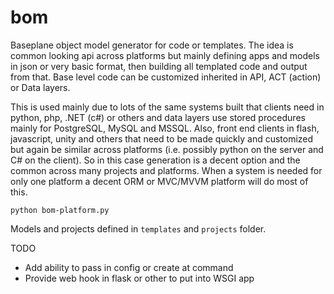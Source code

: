 bom
===

Baseplane object model generator for code or templates. The idea is common looking api across platforms but mainly defining apps and models in json or very basic format, then building all templated code and output from that.  Base level code can be customized inherited in API, ACT (action) or Data layers. 

This is used mainly due to lots of the same systems built that clients need in python, php, .NET (c#) or others and data layers use stored procedures mainly for PostgreSQL, MySQL and MSSQL. Also, front end clients in flash, javascript, unity and others that need to be made quickly and customized but again be similar across platforms (i.e. possibly python on the server and C# on the client).  So in this case generation is a decent option and the common across many projects and platforms.  When a system is needed for only one platform a decent ORM or MVC/MVVM platform will do most of this.

  `python bom-platform.py`
  
Models and projects defined in `templates` and `projects` folder. 

TODO
 - Add ability to pass in config or create at command
 - Provide web hook in flask or other to put into WSGI app